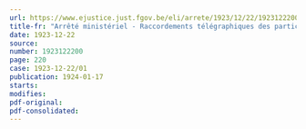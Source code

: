 ```yaml
---
url: https://www.ejustice.just.fgov.be/eli/arrete/1923/12/22/1923122200/justel
title-fr: "Arrêté ministériel - Raccordements télégraphiques des particuliers aux bureaux télégraphiques de l'Etat - Lignes télégraphiques et téléphoniques privées"
date: 1923-12-22
source:
number: 1923122200
page: 220
case: 1923-12-22/01
publication: 1924-01-17
starts:
modifies:
pdf-original:
pdf-consolidated:
---
```


